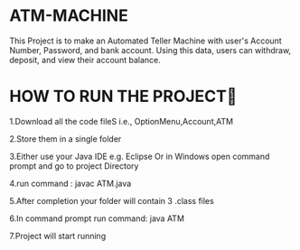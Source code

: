 # ATM-MACHINE
This Project is to make an Automated Teller Machine with user's Account Number, Password, and bank account. Using this data, users can withdraw, deposit, and view their account balance.
# HOW TO RUN THE PROJECT🤔
1.Download all the code fileS i.e., OptionMenu,Account,ATM

2.Store them in a single folder

3.Either use your Java IDE e.g. Eclipse Or in Windows open command prompt and go to project Directory
 
4.run command : javac ATM.java

5.After completion your folder will contain 3 .class files

6.In command prompt run command: java ATM

7.Project will start running
